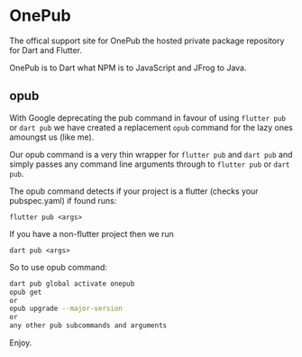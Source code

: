 # OnePub

The offical support site for OnePub the hosted private package repository for Dart and Flutter.

OnePub is to Dart what NPM is to JavaScript and JFrog to Java.

## opub
With Google deprecating the pub command in favour of using `flutter pub` or `dart pub`
we have created a replacement `opub` command for the lazy ones amoungst us (like me).

Our opub command is a very thin wrapper for `flutter pub` and `dart pub` and simply
passes any command line arguments through to `flutter pub` or `dart pub`.


The opub command detects if your project is a flutter (checks your pubspec.yaml)
if found runs:

`flutter pub <args>`

If you have a non-flutter project then we run

`dart pub <args>`


So to use opub command:

```bash
dart pub global activate onepub
opub get
or
opub upgrade --major-version
or
any other pub subcommands and arguments
```

Enjoy.


